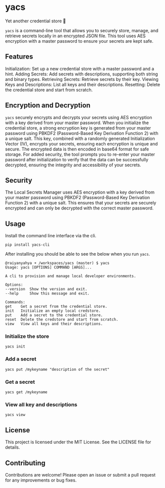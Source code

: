 # yacs
Yet another credential store 🔐

`yacs` is a command-line tool that allows you to securely store, manage, and retrieve secrets locally in an encrypted JSON file. This tool uses AES encryption with a master password to ensure your secrets are kept safe.

## Features

Initialization: Set up a new credential store with a master password and a hint.
Adding Secrets: Add secrets with descriptions, supporting both string and binary types.
Retrieving Secrets: Retrieve secrets by their key.
Viewing Keys and Descriptions: List all keys and their descriptions.
Resetting: Delete the credential store and start from scratch.


## Encryption and Decryption

`yacs` securely encrypts and decrypts your secrets using AES encryption with a key derived from your master password. When you initialize the credential store, a strong encryption key is generated from your master password using PBKDF2 (Password-Based Key Derivation Function 2) with a unique salt. This key, combined with a randomly generated Initialization Vector (IV), encrypts your secrets, ensuring each encryption is unique and secure. The encrypted data is then encoded in base64 format for safe storage. For added security, the tool prompts you to re-enter your master password after initialization to verify that the data can be successfully decrypted, ensuring the integrity and accessibility of your secrets.

## Security
The Local Secrets Manager uses AES encryption with a key derived from your master password using PBKDF2 (Password-Based Key Derivation Function 2) with a unique salt. This ensures that your secrets are securely encrypted and can only be decrypted with the correct master password.


## Usage
Install the command line interface via the cli.

```
pip install yacs-cli
```

After installing you should be able to see the below when you run `yacs`.
```
@raiyanyahya ➜ /workspaces/yacs (master) $ yacs
Usage: yacs [OPTIONS] COMMAND [ARGS]...

A cli to provision and manage local developer environments.

Options:
--version  Show the version and exit.
--help     Show this message and exit.

Commands:
get    Get a secret from the credential store.
init   Initialize an empty local credstore.
put    Add a secret to the credential store.
reset  Delete the credstore and start from scratch.
view   View all keys and their descriptions.
```
### Initialize the store

```
yacs init
```

### Add a secret

```
yacs put /mykeyname "description of the secret"
```

### Get a secret

```
yacs get /mykeyname
```
### View all key and descriptions

```
yacs view
```

## License
This project is licensed under the MIT License. See the LICENSE file for details.

## Contributing
Contributions are welcome! Please open an issue or submit a pull request for any improvements or bug fixes.
